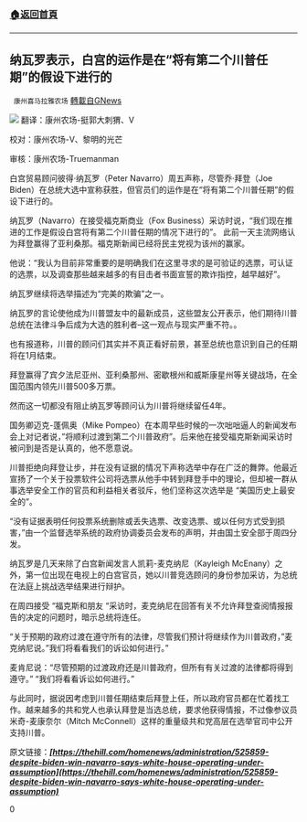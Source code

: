 ###  [:house:返回首頁](https://github.com/ourhimalayas/txt)
---

## 纳瓦罗表示，白宫的运作是在“将有第二个川普任期”的假设下进行的
` 康州喜马拉雅农场` [轉載自GNews](https://gnews.org/zh-hans/556650/)

![](https://gnews-media-offload.s3.amazonaws.com/wp-content/uploads/2020/11/13211428/200407004919-peter-navarro-march-27-01-full-169.jpg)
翻译：康州农场-挺郭大刺猬、V

校对：康州农场-V、黎明的光芒

审核：康州农场-Truemanman

白宫贸易顾问彼得·纳瓦罗（Peter Navarro）周五声称，尽管乔·拜登（Joe Biden）在总统大选中宣称获胜，但官员们的运作是在“将有第二个川普任期”的假设下进行的。

纳瓦罗（Navarro）在接受福克斯商业（Fox Business）采访时说，“我们现在推进的工作是假设白宫将有第二个川普任期的情况下进行的”。 此前一天主流网络认为拜登赢得了亚利桑那。福克斯新闻已经将民主党视为该州的赢家。

他说：“我认为目前非常重要的是明确我们在这里寻求的是可验证的选票，可认证的选票，以及调查那些越来越多的有目击者书面宣誓的欺诈指控，越早越好”。

纳瓦罗继续将选举描述为“完美的欺骗”之一。

纳瓦罗的言论使他成为川普盟友中的最新成员，这些盟友公开表示，他们期待川普总统在法律斗争后成为大选的胜利者–这一观点与现实严重不符。。

也有报道称，川普的顾问们其实并不真正看好前景，甚至总统也意识到自己的任期将在1月结束。

拜登赢得了宾夕法尼亚州、亚利桑那州、密歇根州和威斯康星州等关键战场，在全国范围内领先川普500多万票。

然而这一切都没有阻止纳瓦罗等顾问认为川普将继续留任4年。

国务卿迈克-蓬佩奥（Mike Pompeo）在本周早些时候的一次咄咄逼人的新闻发布会上对记者说，”将顺利过渡到第二个川普政府”。后来他在接受福克斯新闻采访时被问到是否是认真的，他不愿意说。

川普拒绝向拜登让步，并在没有证据的情况下声称选举中存在广泛的舞弊。他最近宣扬了一个关于投票软件公司将选票从他手中转到拜登手中的理论，但却被一群从事选举安全工作的官员和利益相关者驳斥，他们坚称这次选举是 “美国历史上最安全的”。

“没有证据表明任何投票系统删除或丢失选票、改变选票、或以任何方式受到损害，”由一个监督选举系统的政府协调委员会发布的声明，并由国土安全部于周四分发。

纳瓦罗是几天来除了白宫新闻发言人凯莉-麦克纳尼（Kayleigh McEnany）之外，第一位出现在电视上的白宫官员，她以川普竞选顾问的身份参加采访，为总统在法庭上挑战选举结果进行辩护。

在周四接受 “福克斯和朋友 “采访时，麦克纳尼在回答有关不允许拜登查阅情报报告的决定的问题时，暗示总统将连任。

“关于预期的政府过渡在遵守所有的法律，尽管我们预计将继续作为川普政府，”麦克纳尼说。”我们将看看我们的诉讼如何进行。”

麦肯尼说：“尽管预期的过渡政府还是川普政府，但所有有关过渡的法律都将得到遵守。” “我们将看看诉讼如何进行。”

与此同时，据说因考虑到川普任期结束后拜登上任，所以政府官员都在忙着找工作。越来越多的共和党人也承认拜登是当选总统，要求他获得情报，不过像参议员米奇-麦康奈尔（Mitch McConnell）这样的重量级共和党高层在选举官司中公开支持川普。

原文链接：***[https://thehill.com/homenews/administration/525859-despite-biden-win-navarro-says-white-house-operating-under-assumption](https://thehill.com/homenews/administration/525859-despite-biden-win-navarro-says-white-house-operating-under-assumption)***

0
